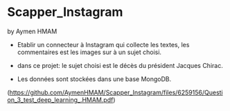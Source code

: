 # Scapper_Instagram

by Aymen HMAM

* Etablir un connecteur à Instagram qui collecte les textes, les commentaires est  les images sur à un sujet choisi.

* dans ce projet: le sujet choisi est le décès du président Jacques Chirac. 

* Les données sont stockées  dans une base MongoDB.

(https://github.com/AymenHMAM/Scapper_Instagram/files/6259156/Question_3_test_deep_learning_.HMAM.pdf)


 
